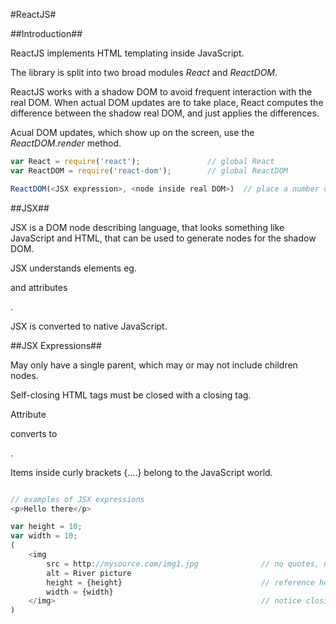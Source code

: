 #ReactJS#

##Introduction##

ReactJS implements HTML templating inside JavaScript.

The library is split into two broad modules *React* and *ReactDOM*.

ReactJS works with a shadow DOM to avoid frequent interaction with the real DOM. When actual DOM updates are to take place, React computes the difference between the shadow real DOM, and just applies the differences.

Acual DOM updates, which show up on the screen, use the *ReactDOM.render* method.

```JavaScript
var React = require('react');               // global React
var ReactDOM = require('react-dom');        // global ReactDOM

ReactDOM(<JSX expression>, <node inside real DOM>)  // place a number of nodes at a specific node
```

##JSX##

JSX is a DOM node describing language, that looks something like JavaScript and HTML, that can be used to generate nodes for the shadow DOM.

JSX understands elements eg. <p> and attributes <p someAttr='attribute'>.

JSX is converted to native JavaScript.

##JSX Expressions##

May only have a single parent, which may or may not include children nodes.

Self-closing HTML tags must be closed with a closing tag.

Attribute *<p className="para">* converts to *<p class="para">*.

Items inside curly brackets {....} belong to the JavaScript world.

```JavaScript

// examples of JSX expressions
<p>Hello there</p>

var height = 10;
var width = 10;
(
    <img
        src = http://mysource.com/img1.jpg              // no quotes, no separating commas
        alt = River picture
        height = {height}                               // reference height in JS domain
        width = {width}
    </img>                                              // notice closing tag for image
)
```
